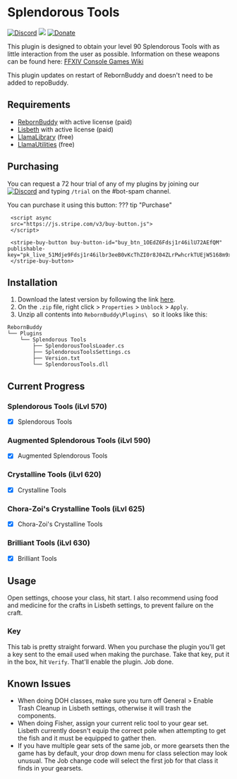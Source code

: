 # Splendorous Tools

[![Discord][3]][4]
[![](https://img.shields.io/static/v1?label=Sponsor&message=%E2%9D%A4&logo=GitHub&color=%23fe8e86)](https://github.com/sponsors/domesticwarlord86)
[![Donate][5]][6]

This plugin is designed to obtain your level 90 Splendorous Tools with as little interaction from the user as possible. Information on these weapons can be found here: [FFXIV Console Games Wiki](https://ffxiv.consolegameswiki.com/wiki/Splendorous_Tools)

This plugin updates on restart of RebornBuddy and doesn't need to be added to repoBuddy.
## Requirements

- [RebornBuddy][7] with active license (paid)
- [Lisbeth][9] with active license (paid)
- [LlamaLibrary][10] (free)
- [LlamaUtilities](https://github.com/nt153133/LlamaUtilities) (free)

## Purchasing

You can request a 72 hour trial of any of my plugins by joining our [![Discord][3]][4] and typing `/trial` on the #bot-spam channel.

You can purchase it using this button:
??? tip "Purchase"

     <script async
     src="https://js.stripe.com/v3/buy-button.js">
     </script>

     <stripe-buy-button buy-button-id="buy_btn_1OEdZ6Fdsj1r46ilU72AEfQM" publishable-key="pk_live_51Mdje9Fdsj1r46ilbr3eeB0vKcThZI0r8J04ZLrPwhcrkTUEjW5168m9xuRYTTkOyAag0rUWqmFhzmEDRcqCUN900038n3jgm8">
     </stripe-buy-button>

## Installation

1. Download the latest version by following the link [here](https://sts.llamamagic.net/SplendorousTools/SplendorousTools.zip).
2. On the `.zip` file, right click > `Properties` > `Unblock` > `Apply`.
3. Unzip all contents into `RebornBuddy\Plugins\ ` so it looks like this:

```
RebornBuddy
└── Plugins
    └── Splendorous Tools
        ├── SplendorousToolsLoader.cs
        ├── SplendorousToolsSettings.cs
        ├── Version.txt
        └── SplendorousTools.dll
```

## Current Progress

### Splendorous Tools (iLvl 570)
- [x] Splendorous Tools

### Augmented Splendorous Tools (iLvl 590)
- [x] Augmented Splendorous Tools

### Crystalline Tools (iLvl 620)
- [x] Crystalline Tools

### Chora-Zoi's Crystalline Tools (iLvl 625)
- [x] Chora-Zoi's Crystalline Tools

### Brilliant Tools (iLvl 630)
- [x] Brilliant Tools

## Usage

Open settings, choose your class, hit start. I also recommend using food and medicine for the crafts in Lisbeth settings, to prevent failure on the craft.

### Key
This tab is pretty straight forward. When you purchase the plugin you'll get a key sent to the email used when making the purchase. Take that key, put it in the box, hit `Verify`. That'll enable the plugin. Job done.



## Known Issues

- When doing DOH classes, make sure you turn off General > Enable Trash Cleanup in Lisbeth settings, otherwise it will trash the components.
- When doing Fisher, assign your current relic tool to your gear set. Lisbeth currently doesn't equip the correct pole when attempting to get the fish and it must be equipped to gather then.
- If you have multiple gear sets of the same job, or more gearsets then the game has by default, your drop down menu for class selection may look unusual. The Job change code will select the first job for that class it finds in your gearsets.

[3]: https://img.shields.io/badge/Discord-7389D8?logo=discord&logoColor=ffffff&labelColor=6A7EC2
[4]: https://discord.gg/CucSWEhJSZ "Discord"
[5]: https://shields.io/badge/-Buy%20me%20a%20coffee-FF5E5B?logo=kofi&logoColor=ffffff&labelColor=FF5E5B
[6]: https://ko-fi.com/domesticwarlord86 "Donate via Ko-Fi"
[7]: https://www.rebornbuddy.com/ "RebornBuddy"
[8]: https://github.com/LlamaMagic/ExBuddy "ExBuddy"
[9]: https://www.siune.io/ "Lisbeth"
[10]: https://github.com/nt153133/__LlamaLibrary "LlamaLibrary"
[11]: https://discord.gg/rDsFbKr "Magitek Discord"
[12]: https://github.com/Zimgineering/repoBuddy "RepoBuddy"